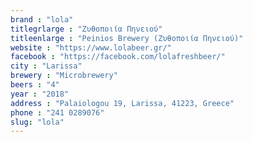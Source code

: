 ```yaml
---
brand : "lola"
titlegrlarge : "Ζυθοποιία Πηνειού"
titleenlarge : "Peinios Brewery (Ζυθοποιία Πηνειού)"
website : "https://www.lolabeer.gr/"
facebook : "https://facebook.com/lolafreshbeer/"
city : "Larissa"
brewery : "Microbrewery"
beers : "4"
year : "2018"
address : "Palaiologou 19, Larissa, 41223, Greece"
phone : "241 0289076"
slug: "lola"
---
```

